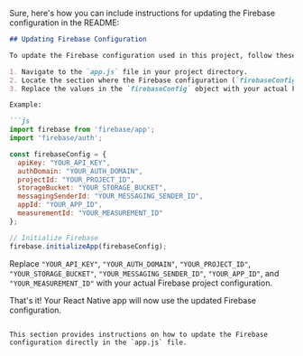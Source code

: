 Sure, here's how you can include instructions for updating the Firebase configuration in the README:

```markdown
## Updating Firebase Configuration

To update the Firebase configuration used in this project, follow these steps:

1. Navigate to the `app.js` file in your project directory.
2. Locate the section where the Firebase configuration (`firebaseConfig`) is defined.
3. Replace the values in the `firebaseConfig` object with your actual Firebase project configuration.

Example:

```js
import firebase from 'firebase/app';
import 'firebase/auth';

const firebaseConfig = {
  apiKey: "YOUR_API_KEY",
  authDomain: "YOUR_AUTH_DOMAIN",
  projectId: "YOUR_PROJECT_ID",
  storageBucket: "YOUR_STORAGE_BUCKET",
  messagingSenderId: "YOUR_MESSAGING_SENDER_ID",
  appId: "YOUR_APP_ID",
  measurementId: "YOUR_MEASUREMENT_ID"
};

// Initialize Firebase
firebase.initializeApp(firebaseConfig);
```

Replace `"YOUR_API_KEY"`, `"YOUR_AUTH_DOMAIN"`, `"YOUR_PROJECT_ID"`, `"YOUR_STORAGE_BUCKET"`, `"YOUR_MESSAGING_SENDER_ID"`, `"YOUR_APP_ID"`, and `"YOUR_MEASUREMENT_ID"` with your actual Firebase project configuration.

That's it! Your React Native app will now use the updated Firebase configuration.
```

This section provides instructions on how to update the Firebase configuration directly in the `app.js` file.
